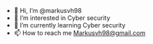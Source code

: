 - 👋 Hi, I’m @markusvh98
- 👀 I’m interested in Cyber security
- 🌱 I’m currently learning Cyber security
- 📫 How to reach me Markusvh98@gmail.com
<!---
markusvh98/markusvh98 is a ✨ special ✨ repository because its `README.md` (this file) appears on your GitHub profile.
You can click the Preview link to take a look at your changes.
--->
